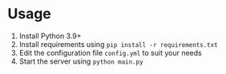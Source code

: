 # Usage

1. Install Python 3.9+
2. Install requirements using `pip install -r requirements.txt`
3. Edit the configuration file `config.yml` to suit your needs
4. Start the server using `python main.py`

